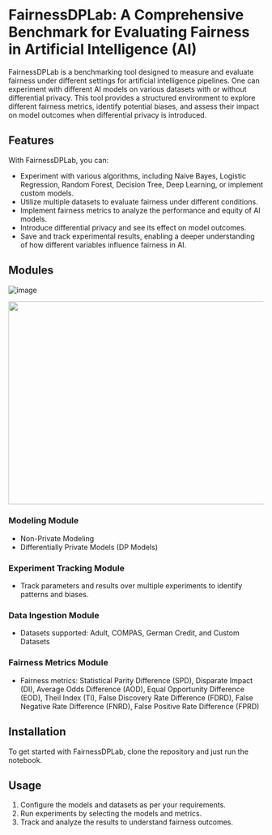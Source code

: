 
# FairnessDPLab: A Comprehensive Benchmark for Evaluating Fairness in Artificial Intelligence (AI)

FairnessDPLab is a benchmarking tool designed to measure and evaluate fairness under different settings for artificial intelligence pipelines. One can experiment with different AI models on various datasets with or without differential privacy. This tool provides a structured environment to explore different fairness metrics, identify potential biases, and assess their impact on model outcomes when differential privacy is introduced.

## Features

With FairnessDPLab, you can:

- Experiment with various algorithms, including Naive Bayes, Logistic Regression, Random Forest, Decision Tree, Deep Learning, or implement custom models.
- Utilize multiple datasets to evaluate fairness under different conditions.
- Implement fairness metrics to analyze the performance and equity of AI models.
- Introduce differential privacy and see its effect on model outcomes.
- Save and track experimental results, enabling a deeper understanding of how different variables influence fairness in AI.

## Modules
![image](https://github.com/user-attachments/assets/79abdf8e-c216-48ba-9302-039bdec86a87)

<img src="https://github.com/user-attachments/assets/79abdf8e-c216-48ba-9302-039bdec86a87" width="600" height="400" />


### Modeling Module
- Non-Private Modeling
- Differentially Private Models (DP Models)

### Experiment Tracking Module
- Track parameters and results over multiple experiments to identify patterns and biases.

### Data Ingestion Module
- Datasets supported: Adult, COMPAS, German Credit, and Custom Datasets

### Fairness Metrics Module
- Fairness metrics: Statistical Parity Difference (SPD), Disparate Impact (DI), Average Odds Difference (AOD), Equal Opportunity Difference (EOD), Theil Index (TI), False Discovery Rate Difference (FDRD), False Negative Rate Difference (FNRD), False Positive Rate Difference (FPRD)

## Installation

To get started with FairnessDPLab, clone the repository and just run the notebook.

## Usage

1. Configure the models and datasets as per your requirements.
2. Run experiments by selecting the models and metrics.
3. Track and analyze the results to understand fairness outcomes.

